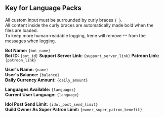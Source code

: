 ## Key for Language Packs

All custom input must be surrounded by curly braces `{ }`.  
All content inside the curly braces are automatically made bold when the files are loaded.  
To keep more human-readable logging, Irene will remove `**` from the messages when logging. 

**Bot Name:** `{bot_name}`  
**Bot ID:** `{bot_id}`
**Support Server Link:** `{support_server_link}`
**Patreon Link:** `{patreon_link}`

**User's Name:** `{name)`  
**User's Balance:** `{balance}`  
**Daily Currency Amount:** `{daily_amount}`  

**Languages Available:** `{languages}`  
**Current User Language:** `{language}`  

**Idol Post Send Limit:** `{idol_post_send_limit}`  
**Guild Owner As Super Patron Limit:** `{owner_super_patron_benefit}`  